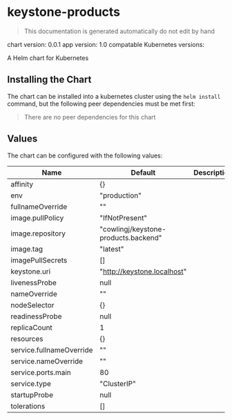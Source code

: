 # keystone-products

> This documentation is generated automatically do not edit by hand

chart version: 0.0.1
app version: 1.0
compatable Kubernetes versions: 

A Helm chart for Kubernetes

## Installing the Chart

The chart can be installed into a kubernetes cluster using the `helm install` command,
but the following peer dependencies must be met first:

  > There are no peer dependencies for this chart

## Values

The chart can be configured with the following values:

| Name | Default | Description |
| - | - | - |
| affinity | {} | |
| env | "production" | |
| fullnameOverride | "" | |
| image.pullPolicy | "IfNotPresent" | |
| image.repository | "cowlingj/keystone-products.backend" | |
| image.tag | "latest" | |
| imagePullSecrets | [] | |
| keystone.uri | "http://keystone.localhost" | |
| livenessProbe | null | |
| nameOverride | "" | |
| nodeSelector | {} | |
| readinessProbe | null | |
| replicaCount | 1 | |
| resources | {} | |
| service.fullnameOverride | "" | |
| service.nameOverride | "" | |
| service.ports.main | 80 | |
| service.type | "ClusterIP" | |
| startupProbe | null | |
| tolerations | [] | |
